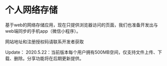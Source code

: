 # 个人网络存储
基于web的网络存储应用，现在只提供浏览器访问的页面，我们也准备开发出与web端同步的手机app（微信小程序）。

网站地址和注册授权码请联系开发者获取

Update：
  2020.5.22：当前版本每个用户拥有500MB空间，仅支持文件上传、下载、删除。分享功能将在后期更新提供。

